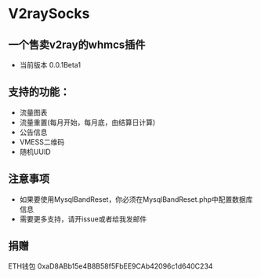 # V2raySocks
## 一个售卖v2ray的whmcs插件
* 当前版本 0.0.1Beta1

## 支持的功能：
* 流量图表
* 流量重置(每月开始，每月底，由结算日计算)
* 公告信息
* VMESS二维码
* 随机UUID

## 注意事项
* 如果要使用MysqlBandReset，你必须在MysqlBandReset.php中配置数据库信息
* 需要更多支持，请开issue或者给我发邮件

## 捐赠
ETH钱包 0xaD8ABb15e4B8B58f5FbEE9CAb42096c1d640C234
